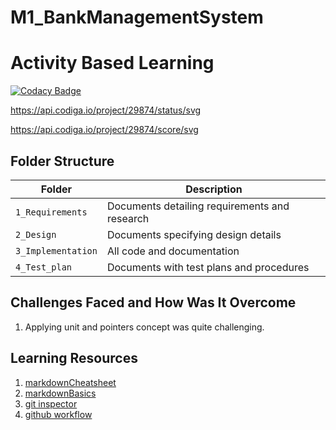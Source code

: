 # M1_BankManagementSystem

# Activity Based Learning

[![Codacy Badge](https://app.codacy.com/project/badge/Grade/9820249c3b9f46d6904fcffe433fa2f4)](https://www.codacy.com/gh/yuva28/M1_BankManagementSystem_Goal/dashboard?utm_source=github.com&amp;utm_medium=referral&amp;utm_content=yuva28/M1_BankManagementSystem_Goal&amp;utm_campaign=Badge_Grade)

https://api.codiga.io/project/29874/status/svg

https://api.codiga.io/project/29874/score/svg



## Folder Structure
Folder             | Description
-------------------| -----------------------------------------
`1_Requirements`   | Documents detailing requirements and research
`2_Design`         | Documents specifying design details
`3_Implementation` | All code and documentation
`4_Test_plan`      | Documents with test plans and procedures


## Challenges Faced and How Was It Overcome

1. Applying unit and pointers concept was quite challenging. 


## Learning Resources
1. [markdownCheatsheet](https://github.com/adam-p/markdown-here/wiki/Markdown-Cheatsheet)
2. [markdownBasics](https://guides.github.com/features/mastering-markdown/)
3. [git inspector](https://github.com/ejwa/gitinspector.git)
4. [github workflow](https://docs.github.com/en/actions/learn-github-action)





